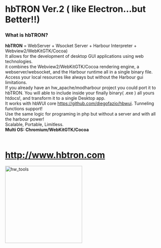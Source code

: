 # hbTRON Ver.2 ( like Electron...but Better!!)
### What is hbTRON?
**hbTRON** = WebServer + Wsocket Server + Harbour Interpreter +  Webview2/WebKitGTK/Cocoa)<br>
It allows for the development of desktop GUI applications using web technologies.<br>
it combines the Webview2/WebKitGTK/Cocoa rendering engine, a webserver/websocket, and the Harbour runtime all in a single binary file.<br>
Access your local resources like always but without the Harbour gui limitations.<br>
If you already have an hw_apache/modharbour project you could port it to hbTRON. You will able to include inside your finally binary( .exe ) all yours htdocs!, and transform it to a single Desktop app.<br>
It works with hbWUI core https://github.com/diegofazio/hbwui. Tunneling functions support!<br>
Use the same logic for programing in php but without a server and with all the harbour power!<br>
Scalable, Portable, Limitless.<br>
**Multi OS: Chromium/WebKitGTK/Cocoa<br>**<br>

# http://www.hbtron.com
<img src="http://www.hbtron.com/hwtools512.png" width="250" title="hw_tools">
